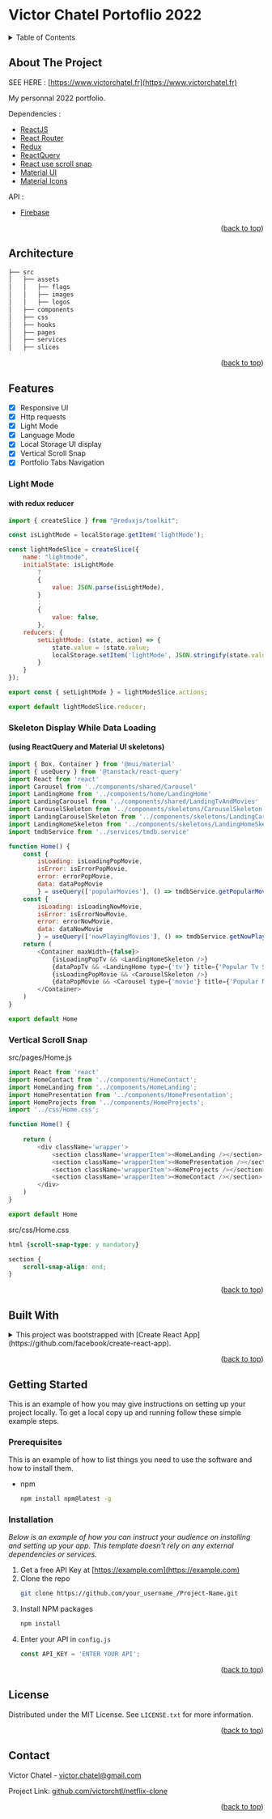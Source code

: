# Victor Chatel Portoflio 2022

<!-- TABLE OF CONTENTS -->
<details>
  <summary>Table of Contents</summary>
  <ol>
    <li><a href="#about-the-project">About The Project</a></li>
    <li><a href="#architecture">Architecture</a></li>
    <li><a href="#features">Features</a></li>
    <li><a href="#built-with">Built With</a></li>
    <li>
      <a href="#getting-started">Getting Started</a>
      <ul>
        <li><a href="#prerequisites">Prerequisites</a></li>
        <li><a href="#installation">Installation</a></li>
      </ul>
    </li>
    <li><a href="#license">License</a></li>
    <li><a href="#contact">Contact</a></li>
  </ol>
</details>

<!-- ABOUT THE PROJECT -->
## About The Project

SEE HERE : [https://www.victorchatel.fr](https://www.victorchatel.fr)

My personnal 2022 portfolio.

Dependencies :

* [ReactJS](https://fr.reactjs.org/)
* [React Router](https://reactrouter.com/en/v6.3.0)
* [Redux](https://redux.js.org/)
* [ReactQuery](https://tanstack.com/query/v4)
* [React use scroll snap](https://www.npmjs.com/package/react-use-scroll-snap)
* [Material UI](https://mui.com/)
* [Material Icons](https://mui.com/material-ui/icons/)

API : 

* [Firebase](https://firebase.google.com/)

<p align="right">(<a href="#readme-top">back to top</a>)</p>


<!-- APP ARCHITECTURE -->
## Architecture

  ```bash
├── src
│   ├── assets
│   │   ├── flags
│   │   ├── images
│   │   ├── logos
│   ├── components
│   ├── css
│   ├── hooks
│   ├── pages
│   ├── services
│   ├── slices
  ```

<p align="right">(<a href="#readme-top">back to top</a>)</p>

<!-- FEATURES -->
## Features

- [x] Responsive UI
- [x] Http requests
- [x] Light Mode
- [x] Language Mode
- [x] Local Storage UI display
- [x] Vertical Scroll Snap
- [x] Portfolio Tabs Navigation

### Light Mode
#### with redux reducer

```js
import { createSlice } from "@reduxjs/toolkit";

const isLightMode = localStorage.getItem('lightMode');

const lightModeSlice = createSlice({
    name: "lightmode",
    initialState: isLightMode
        ?
        {
            value: JSON.parse(isLightMode),
        }
        :
        {
            value: false,
        },
    reducers: {
        setLightMode: (state, action) => {
            state.value = !state.value;
            localStorage.setItem('lightMode', JSON.stringify(state.value));
        }
    }
});

export const { setLightMode } = lightModeSlice.actions;

export default lightModeSlice.reducer;
```

### Skeleton Display While Data Loading
#### (using ReactQuery and Material UI skeletons)

```js
import { Box, Container } from '@mui/material'
import { useQuery } from '@tanstack/react-query'
import React from 'react'
import Carousel from '../components/shared/Carousel'
import LandingHome from '../components/home/LandingHome'
import LandingCarousel from '../components/shared/LandingTvAndMovies'
import CarouselSkeleton from '../components/skeletons/CarouselSkeleton'
import LandingCarouselSkeleton from '../components/skeletons/LandingCarouselSkeleton'
import LandingHomeSkeleton from '../components/skeletons/LandingHomeSkeleton'
import tmdbService from '../services/tmdb.service'

function Home() {
    const {
        isLoading: isLoadingPopMovie,
        isError: isErrorPopMovie,
        error: errorPopMovie,
        data: dataPopMovie
        } = useQuery(['popularMovies'], () => tmdbService.getPopularMovies());
    const {
        isLoading: isLoadingNowMovie,
        isError: isErrorNowMovie,
        error: errorNowMovie,
        data: dataNowMovie
        } = useQuery(['nowPlayingMovies'], () => tmdbService.getNowPlayingMovies());
    return (
        <Container maxWidth={false}>
            {isLoadingPopTv && <LandingHomeSkeleton />}
            {dataPopTv && <LandingHome type={'tv'} title={'Popular Tv Shows'} data={dataPopTv.data.results} />}
            {isLoadingPopMovie && <CarouselSkeleton />}
            {dataPopMovie && <Carousel type={'movie'} title={'Popular Movies'} data={dataPopMovie.data.results} />}
        </Container>
    )
}

export default Home
```

### Vertical Scroll Snap


src/pages/Home.js
```js
import React from 'react'
import HomeContact from '../components/HomeContact';
import HomeLanding from '../components/HomeLanding';
import HomePresentation from '../components/HomePresentation';
import HomeProjects from '../components/HomeProjects';
import '../css/Home.css';

function Home() {
    
    return (
        <div className='wrapper'>
            <section className='wrapperItem'><HomeLanding /></section>
            <section className='wrapperItem'><HomePresentation /></section>
            <section className='wrapperItem'><HomeProjects /></section>
            <section className='wrapperItem'><HomeContact /></section>
        </div>
    )
}

export default Home
```

src/css/Home.css
```css
html {scroll-snap-type: y mandatory}

section {
    scroll-snap-align: end;
}
```

<p align="right">(<a href="#readme-top">back to top</a>)</p>



## Built With

<details>
  <summary>This project was bootstrapped with [Create React App](https://github.com/facebook/create-react-app).</summary>
## Available Scripts

In the project directory, you can run:

### `npm start`

Runs the app in the development mode.\
Open [http://localhost:3000](http://localhost:3000) to view it in your browser.

The page will reload when you make changes.\
You may also see any lint errors in the console.

### `npm test`

Launches the test runner in the interactive watch mode.\
See the section about [running tests](https://facebook.github.io/create-react-app/docs/running-tests) for more information.

### `npm run build`

Builds the app for production to the `build` folder.\
It correctly bundles React in production mode and optimizes the build for the best performance.

The build is minified and the filenames include the hashes.\
Your app is ready to be deployed!

See the section about [deployment](https://facebook.github.io/create-react-app/docs/deployment) for more information.

### `npm run eject`

**Note: this is a one-way operation. Once you `eject`, you can't go back!**

If you aren't satisfied with the build tool and configuration choices, you can `eject` at any time. This command will remove the single build dependency from your project.

Instead, it will copy all the configuration files and the transitive dependencies (webpack, Babel, ESLint, etc) right into your project so you have full control over them. All of the commands except `eject` will still work, but they will point to the copied scripts so you can tweak them. At this point you're on your own.

You don't have to ever use `eject`. The curated feature set is suitable for small and middle deployments, and you shouldn't feel obligated to use this feature. However we understand that this tool wouldn't be useful if you couldn't customize it when you are ready for it.

## Learn More

You can learn more in the [Create React App documentation](https://facebook.github.io/create-react-app/docs/getting-started).

To learn React, check out the [React documentation](https://reactjs.org/).

### Code Splitting

This section has moved here: [https://facebook.github.io/create-react-app/docs/code-splitting](https://facebook.github.io/create-react-app/docs/code-splitting)

### Analyzing the Bundle Size

This section has moved here: [https://facebook.github.io/create-react-app/docs/analyzing-the-bundle-size](https://facebook.github.io/create-react-app/docs/analyzing-the-bundle-size)

### Making a Progressive Web App

This section has moved here: [https://facebook.github.io/create-react-app/docs/making-a-progressive-web-app](https://facebook.github.io/create-react-app/docs/making-a-progressive-web-app)

### Advanced Configuration

This section has moved here: [https://facebook.github.io/create-react-app/docs/advanced-configuration](https://facebook.github.io/create-react-app/docs/advanced-configuration)

### Deployment

This section has moved here: [https://facebook.github.io/create-react-app/docs/deployment](https://facebook.github.io/create-react-app/docs/deployment)

### `npm run build` fails to minify

This section has moved here: [https://facebook.github.io/create-react-app/docs/troubleshooting#npm-run-build-fails-to-minify](https://facebook.github.io/create-react-app/docs/troubleshooting#npm-run-build-fails-to-minify)
</details>


<p align="right">(<a href="#readme-top">back to top</a>)</p>



<!-- GETTING STARTED -->
## Getting Started

This is an example of how you may give instructions on setting up your project locally.
To get a local copy up and running follow these simple example steps.

### Prerequisites

This is an example of how to list things you need to use the software and how to install them.
* npm
  ```sh
  npm install npm@latest -g
  ```

### Installation

_Below is an example of how you can instruct your audience on installing and setting up your app. This template doesn't rely on any external dependencies or services._

1. Get a free API Key at [https://example.com](https://example.com)
2. Clone the repo
   ```sh
   git clone https://github.com/your_username_/Project-Name.git
   ```
3. Install NPM packages
   ```sh
   npm install
   ```
4. Enter your API in `config.js`
   ```js
   const API_KEY = 'ENTER YOUR API';
   ```

<p align="right">(<a href="#readme-top">back to top</a>)</p>



<!-- LICENSE -->
## License

Distributed under the MIT License. See `LICENSE.txt` for more information.

<p align="right">(<a href="#readme-top">back to top</a>)</p>



<!-- CONTACT -->
## Contact

Victor Chatel - victor.chatel@gmail.com

Project Link: [github.com/victorchtl/netflix-clone](https://github.com/victorchtl/netflix-clone)

<p align="right">(<a href="#readme-top">back to top</a>)</p>